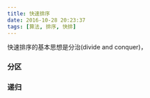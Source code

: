 ```yaml
---
title: 快速排序
date: 2016-10-28 20:23:37
tags: [算法, 排序, 快排]
---
```


快速排序的基本思想是分治(divide and conquer)，
<!--more-->

### 分区

### 递归
